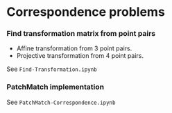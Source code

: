 # Correspondence problems

### Find transformation matrix from point pairs

- Affine transformation from 3 point pairs.
- Projective transformation from 4 point pairs. 

See `Find-Transformation.ipynb`

### PatchMatch implementation
 See `PatchMatch-Correspondence.ipynb`